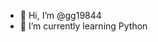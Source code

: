 - 👋 Hi, I’m @gg19844
- 🌱 I’m currently learning Python

<!---
gg19844/gg19844 is a ✨ special ✨ repository because its `README.md` (this file) appears on your GitHub profile.
You can click the Preview link to take a look at your changes.
--->
